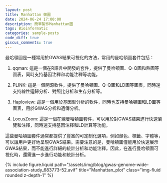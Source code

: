 ```yaml
---
layout: post
title: Manhattan 做圖
date: 2024-06-24 17:00:00
description: 簡單製作Manhattan圖
tags: Bioinformatic
categories: sample-posts
code_diff: true
giscus_comments: true
---
```


曼哈頓圖是一種常用於GWAS結果可視化的方法，常用的曼哈頓圖套件包括：

1. qqman: 這是一個在R語言中開發的套件，提供了曼哈頓圖、Q-Q圖和熱圖等圖表，同時支持基因注釋和功能注釋等功能。

2. PLINK: 這是一個開源軟件，提供了曼哈頓圖、Q-Q圖和LD圖等圖表，同時還支持線性迴歸分析、對照比分析和生存分析等。

3. Haploview: 這是一個用於基因型分析的軟件，同時也支持曼哈頓圖和LD圖等圖表，用於GWAS分析和遺傳分析。

4. LocusZoom: 這是一個在線曼哈頓圖套件，可以用於對GWAS結果進行快速瀏覽和注釋，同時還支持基因注釋和LD計算等功能。

這些曼哈頓圖套件通常都提供了豐富的可定制化選項，例如顏色、標籤、字體等，可以讓用戶更好地呈現GWAS結果。需要注意的是，曼哈頓圖僅能用於快速展示GWAS結果，而不能進行詳細的統計分析和功能注釋。因此，在進行曼哈頓圖可視化時，還需進一步進行功能和統計分析。



<div class="row justify-content-sm-center">
  <div class="col-sm-8 mt-3 mt-md-0">
    {% include figure.liquid path="/assets/img/blog/gwas-genome-wide-association-study_683773-52.avif" title="Manhattan_plot" class="img-fluid rounded z-depth-1" %}
  </div>
</div>
